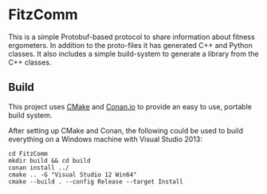 # FitzComm
This is a simple Protobuf-based protocol to share information about fitness ergometers. In addition to the proto-files it has generated C++ and Python classes. It also includes a simple build-system to generate a library from the C++ classes.

## Build
This project uses [CMake](https://cmake.org) and [Conan.io](https://www.conan.io/) to provide an easy to use, portable build system.

After setting up CMake and Conan, the following could be used to build everything on a Windows machine with Visual Studio 2013:
```
cd FitzComm
mkdir build && cd build
conan install ../
cmake .. -G "Visual Studio 12 Win64"
cmake --build . --config Release --target Install
```
